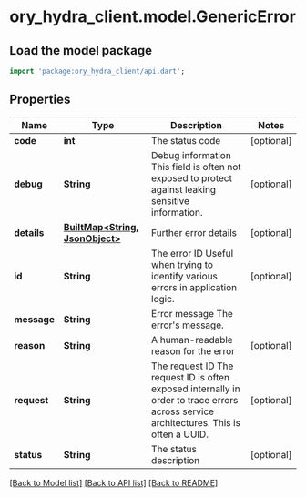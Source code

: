 # ory_hydra_client.model.GenericError

## Load the model package

```dart
import 'package:ory_hydra_client/api.dart';
```

## Properties

| Name        | Type                                              | Description                                                                                                                            | Notes      |
| ----------- | ------------------------------------------------- | -------------------------------------------------------------------------------------------------------------------------------------- | ---------- |
| **code**    | **int**                                           | The status code                                                                                                                        | [optional] |
| **debug**   | **String**                                        | Debug information This field is often not exposed to protect against leaking sensitive information.                                    | [optional] |
| **details** | [**BuiltMap<String, JsonObject>**](JsonObject.md) | Further error details                                                                                                                  | [optional] |
| **id**      | **String**                                        | The error ID Useful when trying to identify various errors in application logic.                                                       | [optional] |
| **message** | **String**                                        | Error message The error's message.                                                                                                     |
| **reason**  | **String**                                        | A human-readable reason for the error                                                                                                  | [optional] |
| **request** | **String**                                        | The request ID The request ID is often exposed internally in order to trace errors across service architectures. This is often a UUID. | [optional] |
| **status**  | **String**                                        | The status description                                                                                                                 | [optional] |

[[Back to Model list]](../README.md#documentation-for-models) [[Back to API list]](../README.md#documentation-for-api-endpoints) [[Back to README]](../README.md)
